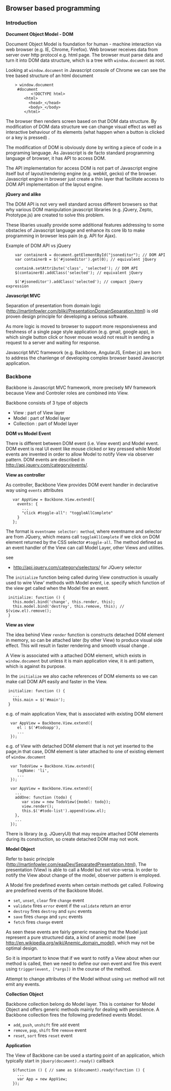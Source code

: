 ## Browser based programming

### Introduction

**Document Object Model - DOM**

Document Object Model is foundation for human - machine interaction via web browser (e.g. IE, Chrome, 
Firefox).  Web browser receives data from server over http protocol e.g. html page. 
The browser must parse data and turn it into DOM data structure, which is a tree with `window.document`
as root. 

Looking at `window.document` in Javascript console of Chrome we can see the tree based structure of an 
html document

        > window.document
         #document
               <!DOCTYPE html>
            <html>
              <head>_</head>
              <body>_</body>
            </html>  

The browser then renders screen based on that DOM data structure. By modification of DOM data 
structure we can change visual effect as well as interactive behaviour of its elements
(what happen when a button is clicked or a key is pressed) . 

The modification of DOM is obviously done by writing a piece of code in a programing language.
As Javascript is de facto standard programming language of browser, it has API to access DOM. 

The API implementation for access DOM is not part of Javascript engine itself but of layout/rendering 
engine (e.g. webkit, gecko) of the browser. Javascript engine in browser just create a thin layer that
facilitate access to DOM API implementation of the layout engine. 

**jQuery and alike**

The DOM API is not very well standard across different browsers so that why various DOM manipulation
javascript libraries (e.g. jQuery, Zepto, Prototype.js) are created to solve this problem. 

These libaries usually provide some additional features addressing to some obstacles of Javascript 
language and enhance its core lib to make programming in browser less pain (e.g. API for Ajax).

Example of DOM API vs jQuery

        var containerA = document.getElementById("jsoneditor"); // DOM API
        var containerB = $('#jsoneditor').get(0); // equivalent jQuery

        containA.setAttribute('class', 'selected'); // DOM API
        $(containerB).addClass('selected'); // equivalent jQuery

        $('#jsoneditor').addClass('selected'); // compact jQuery expression 

**Javascript MVC**

Separation of presentation from domain logic (http://martinfowler.com/bliki/PresentationDomainSeparation.html)
is old proven design principle for developing a serious software. 

As more logic is moved to browser to support more responsiveness and freshness of a single page style application 
(e.g. gmail, google app), in which single button click or hover mouse  would not result in sending a request to 
a server and waiting for response.

Javascript MVC framework (e.g. Backbone, AngularJS, Ember.js) are born to address the chanlenge of developing 
complex browser based Javascript application.

### Backbone

Backbone is Javascript MVC framework, more precisely MV framework because View and Controler roles are combined 
into View. 

Backbone consists of 3 type of objects

* View : part of View layer
* Model : part of Model layer
* Collection : part of Model layer

**DOM vs Model Event**

There is different between DOM event (i.e. View event) and Model event. DOM event is real UI event like mouse clicked 
or key pressed while Model events are invented in order to allow Model to notify View via observer pattern.  DOM events 
are described in http://api.jquery.com/category/events/.

**View as controller**

As controller, Backbone View provides DOM event handler in declarative way using `events` attributes 

       var AppView = Backbone.View.extend({
         events: {
           ...
           "click #toggle-all": "toggleAllComplete"
         }
       }; 

The format is `eventname selector: method`, where eventname and selector are from JQuery, which means
call `toggleAllComplete` if we click on DOM element returned by the CSS selector `#toggle-all`. 
The method defined as an event handler of  the View can call Model Layer, other Views and utilities.

see

* http://api.jquery.com/category/selectors/ for JQuery selector

The `initialize` function being called during View construction is usually used to wire View' methods  with 
Model event, i.e.  specify which function of the view get called when the Model fire an event.

     initialize: function () {
       this.model.bind('change', this.render, this);
       this.model.bind('destroy', this.remove, this); // $(view.el).remove();
     }

**View as view**

The idea behind View `render` function is constructs detached DOM element in memory, so can be attached
later (by other View) to produce visual side effect. This will result in faster rendering and smooth 
visual change . 

A View is associated with a attached DOM element, which exists in `window.document` but unless it is main
application view, it is anti pattern, which is against its purpose. 

In the `initialize` we also cache references of  DOM elements so we can make call DOM API easily and faster 
in the View.

     initialize: function () {
       ...
       this.main = $('#main');
     }

e.g. of main application View, that is associated with existing DOM element

      var AppView = Backbone.View.extend({
         el : $('#todoapp'),
         ...
      });

e.g. of View with detached DOM element that is not yet inserted to the page,in that case, DOM element 
is later attached to one of existing element of `window.document`

      var TodoView = Backbone.View.extend({
         tagName: 'li',
         ...
      });

      var AppView = Backbone.View.extend({
        ...
        addOne: function (todo) {
           var view = new TodoView({model: todo});
           view.render();
           this.$('#todo-list').append(view.el);
        }, 
        ...
      });

There is library (e.g. JQueryUI) that may require attached DOM elements during its construction, so
create detached DOM may not work.

**Model Object**

Refer to basic principle (http://martinfowler.com/eaaDev/SeparatedPresentation.html), The presentation (View) 
is able to call a Model but not vice-versa. In order to notify the View about change of the model, observer 
pattern is employed. 

A Model fire predefined events when certain methods get called. Following are predefined events of the Backbone
Model. 

* `set`, `unset`, `clear` fire `change` event
* `validate` fires `error` event if the `validate` return an error
* `destroy` fires `destroy` and `sync` events
* `save` fires `change` and `sync` events
* `fetch` fires `change` event

As seen these events are fairly generic meaning that the Model just represent a pure structured data, a kind of 
anemic model (see http://en.wikipedia.org/wiki/Anemic_domain_model), which may not be optimal design.

So it is important to know that if we want to notify a View about when our method is called, then we need to define 
our own event and fire this event using `trigger(event, [*args])` in the course of the method.

Attempt to change attributes of the Model without using `set` method will not emit any events.

**Collection Object**

Backbone collection belong do Model layer. This is container for Model Object and offers generic methods mainly for
dealing with persistence. A Backbone collection fires the following predefined events 
Model. 

* `add`, `push`, `unshift` fire `add` event
* `remove`, `pop`, `shift` fire `remove` event
* `reset`, `sort` fires `reset` event

**Application**

The View of Backbone can be used a starting point of an application, which typically start in `jQuery(document).ready()`
callback

       $(function () { // same as $(document).ready(function () {
         ...
         var App = new AppView;
       });

